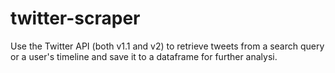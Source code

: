 # twitter-scraper
Use the Twitter API (both v1.1 and v2) to retrieve tweets from a search query or a user's timeline and save it to a dataframe  for further analysi.
